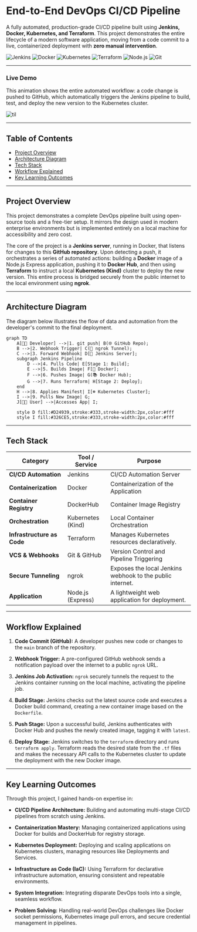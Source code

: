 #  End-to-End DevOps CI/CD Pipeline

A fully automated, production-grade CI/CD pipeline built using **Jenkins, Docker, Kubernetes, and Terraform**. This project demonstrates the entire lifecycle of a modern software application, moving from a code commit to a live, containerized deployment with **zero manual intervention**.

![Jenkins](https://img.shields.io/badge/Jenkins-D24939?style=for-the-badge&logo=Jenkins&logoColor=white)
![Docker](https://img.shields.io/badge/Docker-2496ED?style=for-the-badge&logo=docker&logoColor=white)
![Kubernetes](https://img.shields.io/badge/Kubernetes-326CE5?style=for-the-badge&logo=kubernetes&logoColor=white)
![Terraform](https://img.shields.io/badge/Terraform-7B42BC?style=for-the-badge&logo=terraform&logoColor=white)
![Node.js](https://img.shields.io/badge/Node.js-339933?style=for-the-badge&logo=nodedotjs&logoColor=white)
![Git](https://img.shields.io/badge/Git-F05032?style=for-the-badge&logo=git&logoColor=white)

---

###  Live Demo

This animation shows the entire automated workflow: a code change is pushed to GitHub, which automatically triggers the Jenkins pipeline to build, test, and deploy the new version to the Kubernetes cluster.

![til](https://github.com/Aniket-ux3/End-to-End-CI-CD-Pipeline/blob/master/workflow/Untitled%20video%20-%20Made%20with%20Clipchamp%20(1)%20(1).gif)
    

---
##  Table of Contents

- [Project Overview](#project-overview)
- [Architecture Diagram](#architecture-diagram)
- [Tech Stack](#tech-stack)
- [Workflow Explained](#workflow-explained)
- [Key Learning Outcomes](#key-learning-outcomes)

---

##  Project Overview

This project demonstrates a complete DevOps pipeline built using open-source tools and a free-tier setup. It mirrors the design used in modern enterprise environments but is implemented entirely on a local machine for accessibility and zero cost.

The core of the project is a **Jenkins server**, running in Docker, that listens for changes to this **GitHub repository**. Upon detecting a push, it orchestrates a series of automated actions: building a **Docker** image of a Node.js Express application, pushing it to **Docker Hub**, and then using **Terraform** to instruct a local **Kubernetes (Kind)** cluster to deploy the new version. This entire process is bridged securely from the public internet to the local environment using **ngrok**.

---

##  Architecture Diagram

The diagram below illustrates the flow of data and automation from the developer's commit to the final deployment.

```mermaid
graph TD
    A[👨‍💻 Developer] -->|1. git push| B(🌐 GitHub Repo);
    B -->|2. Webhook Trigger| C(🔗 ngrok Tunnel);
    C -->|3. Forward Webhook| D[🚢 Jenkins Server];
    subgraph Jenkins Pipeline
        D -->|4. Pulls Code| E[Stage 1: Build];
        E -->|5. Builds Image| F[🐳 Docker];
        F -->|6. Pushes Image| G(📚 Docker Hub);
        G -->|7. Runs Terraform| H[Stage 2: Deploy];
    end
    H -->|8. Applies Manifest| I[☸️ Kubernetes Cluster];
    I -->|9. Pulls New Image| G;
    J[👩‍💻 User] -->|Accesses App| I;

    style D fill:#D24939,stroke:#333,stroke-width:2px,color:#fff
    style I fill:#326CE5,stroke:#333,stroke-width:2px,color:#fff
```
---

##  Tech Stack

| Category                   | Tool / Service    | Purpose                                                   |
| -------------------------- | ----------------- | --------------------------------------------------------- |
| **CI/CD Automation**       | Jenkins           | CI/CD Automation Server                                   |
| **Containerization**       | Docker            | Containerization of the Application                       |
| **Container Registry**     | DockerHub         | Container Image Registry                                  |
| **Orchestration**          | Kubernetes (Kind) | Local Container Orchestration                             |
| **Infrastructure as Code** | Terraform         | Manages Kubernetes resources declaratively.               |
| **VCS & Webhooks**         | Git & GitHub      | Version Control and Pipeline Triggering                   |
| **Secure Tunneling**       | ngrok             | Exposes the local Jenkins webhook to the public internet. |
| **Application**            | Node.js (Express) | A lightweight web application for deployment.             |

---

##  Workflow Explained

1.  **Code Commit (GitHub):** A developer pushes new code or changes to the `main` branch of the repository.

2.  **Webhook Trigger:** A pre-configured GitHub webhook sends a notification payload over the internet to a public `ngrok` URL.

3.  **Jenkins Job Activation:** `ngrok` securely tunnels the request to the Jenkins container running on the local machine, activating the pipeline job.

4.  **Build Stage:** Jenkins checks out the latest source code and executes a Docker build command, creating a new container image based on the `Dockerfile`.

5.  **Push Stage:** Upon a successful build, Jenkins authenticates with Docker Hub and pushes the newly created image, tagging it with `latest`.

6.  **Deploy Stage:** Jenkins switches to the `terraform` directory and runs `terraform apply`. Terraform reads the desired state from the `.tf` files and makes the necessary API calls to the Kubernetes cluster to update the deployment with the new Docker image.

---

##  Key Learning Outcomes

Through this project, I gained hands-on expertise in:

-   **CI/CD Pipeline Architecture:** Building and automating multi-stage CI/CD pipelines from scratch using Jenkins.

-   **Containerization Mastery:** Managing containerized applications using Docker for builds and DockerHub for registry storage.

-   **Kubernetes Deployment:** Deploying and scaling applications on Kubernetes clusters, managing resources like Deployments and Services.

-   **Infrastructure as Code (IaC):** Using Terraform for declarative infrastructure automation, ensuring consistent and repeatable environments.

-   **System Integration:** Integrating disparate DevOps tools into a single, seamless workflow.

-   **Problem Solving:** Handling real-world DevOps challenges like Docker socket permissions, Kubernetes image pull errors, and secure credential management in pipelines.
